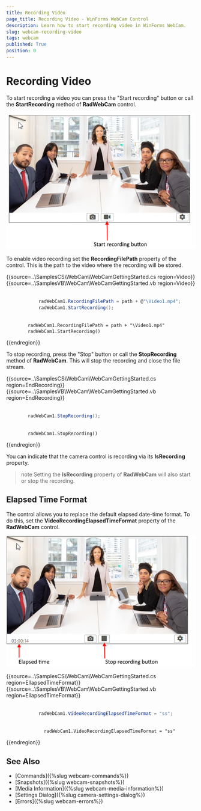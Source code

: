 ```yaml
---
title: Recording Video
page_title: Recording Video - WinForms WebCam Control
description: Learn how to start recording video in WinForms WebCam.    
slug: webcam-recording-video
tags: webcam
published: True
position: 0
---
```


# Recording Video

To start recording a video you can press the "Start recording" button or call the **StartRecording** method of **RadWebCam** control.

![webcam-recording-video 001](images/webcam-recording-video001.png)

To enable video recording set the **RecordingFilePath** property of the control. This is the path to the video where the recording will be stored.

{{source=..\SamplesCS\WebCam\WebCamGettingStarted.cs region=Video}} 
{{source=..\SamplesVB\WebCam\WebCamGettingStarted.vb region=Video}} 

````C#

            radWebCam1.RecordingFilePath = path + @"\Video1.mp4";
            radWebCam1.StartRecording();

````
````VB.NET

        radWebCam1.RecordingFilePath = path + "\Video1.mp4"
        radWebCam1.StartRecording()      

````

{{endregion}} 

To stop recording, press the "Stop" button or call the **StopRecording** method of **RadWebCam**. This will stop the recording and close the file stream.

{{source=..\SamplesCS\WebCam\WebCamGettingStarted.cs region=EndRecording}} 
{{source=..\SamplesVB\WebCam\WebCamGettingStarted.vb region=EndRecording}} 

````C#

        radWebCam1.StopRecording();

````
````VB.NET

        radWebCam1.StopRecording()      

````

{{endregion}} 

You can indicate that the camera control is recording via its **IsRecording** property.

>note Setting the **IsRecording** property of **RadWebCam** will also start or stop the recording.

## Elapsed Time Format

The control allows you to replace the default elapsed date-time format. To do this, set the **VideoRecordingElapsedTimeFormat** property of the **RadWebCam** control.

![webcam-recording-video 002](images/webcam-recording-video002.png)

{{source=..\SamplesCS\WebCam\WebCamGettingStarted.cs region=EllapsedTimeFormat}} 
{{source=..\SamplesVB\WebCam\WebCamGettingStarted.vb region=EllapsedTimeFormat}} 

````C#

            radWebCam1.VideoRecordingElapsedTimeFormat = "ss";

````
````VB.NET

              radWebCam1.VideoRecordingElapsedTimeFormat = "ss"

````

{{endregion}} 

## See Also
* [Commands]({%slug webcam-commands%})
* [Snapshots]({%slug webcam-snapshots%})
* [Media Information]({%slug webcam-media-information%})
* [Settings Dialog]({%slug camera-settings-dialog%})
* [Errors]({%slug webcam-errors%})

